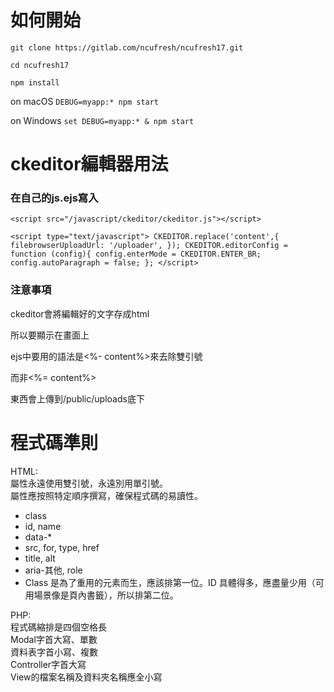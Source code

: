# 如何開始

`git clone https://gitlab.com/ncufresh/ncufresh17.git`

`cd ncufresh17`

`npm install`

on macOS
`DEBUG=myapp:* npm start`

on Windows
`set DEBUG=myapp:* & npm start`

# ckeditor編輯器用法

### 在自己的js.ejs寫入

`<script src="/javascript/ckeditor/ckeditor.js"></script>`

`<script type="text/javascript">
  CKEDITOR.replace('content',{
    filebrowserUploadUrl: '/uploader',
  });
  CKEDITOR.editorConfig = function (config){
      config.enterMode = CKEDITOR.ENTER_BR;
      config.autoParagraph = false;
  };
</script>
`


### 注意事項

ckeditor會將編輯好的文字存成html

所以要顯示在畫面上

ejs中要用的語法是<%- content%>來去除雙引號

而非<%= content%>

東西會上傳到/public/uploads底下


# 程式碼準則
HTML:  
屬性永遠使用雙引號，永遠別用單引號。  
屬性應按照特定順序撰寫，確保程式碼的易讀性。
- class
- id, name
- data-*
- src, for, type, href
- title, alt
- aria-其他, role
- Class 是為了重用的元素而生，應該排第一位。ID 具體得多，應盡量少用（可用場景像是頁內書籤），所以排第二位。  

PHP:  
程式碼縮排是四個空格長  
Modal字首大寫、單數  
資料表字首小寫、複數  
Controller字首大寫  
View的檔案名稱及資料夾名稱應全小寫  

